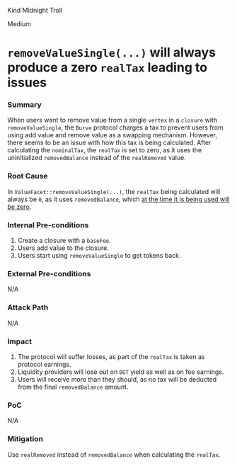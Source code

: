 Kind Midnight Troll

Medium

# `removeValueSingle(...)` will always produce a zero `realTax` leading to issues

### Summary

When users want to remove value from a single `vertex` in a `closure` with `removeValueSingle`, the `Burve` protocol charges a tax to prevent users from using add value and remove value as a swapping mechanism. However, there seems to be an issue with how this tax is being calculated. After calculating the `nominalTax`, the `realTax` is set to zero, as it uses the uninitialized `removedBalance` instead of the `realRemoved` value.

### Root Cause

In `ValueFacet::removeValueSingle(...)`, the `realTax` being calculated will always be `0`, as it uses `removedBalance`, which [at the time it is being used will be zero](https://github.com/sherlock-audit/2025-04-burve/blob/main/Burve/src/multi/facets/ValueFacet.sol#L235-L239).

### Internal Pre-conditions

1. Create a closure with a `baseFee`.
2. Users add value to the closure.
3. Users start using `removeValueSingle` to get tokens back.

### External Pre-conditions

N/A

### Attack Path

N/A

### Impact

1. The protocol will suffer losses, as part of the `realTax` is taken as protocol earnings.
2. Liquidity providers will lose out on `BGT` yield as well as on fee earnings.
3. Users will receive more than they should, as no tax will be deducted from the final `removedBalance` amount.

### PoC

N/A

### Mitigation

Use `realRemoved` instead of `removedBalance` when calculating the `realTax`.